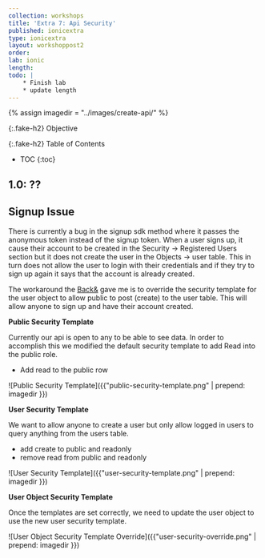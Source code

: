 ```yaml
---
collection: workshops
title: 'Extra 7: Api Security'
published: ionicextra
type: ionicextra
layout: workshoppost2
order:
lab: ionic
length:
todo: |
    * Finish lab
    * update length
---
```


{% assign imagedir = "../images/create-api/" %}


{:.fake-h2}
Objective

{:.fake-h2}
Table of Contents

* TOC
{:toc}


## 1.0: ??


## Signup Issue

There is currently a bug in the signup sdk method where it passes the anonymous token instead of the signup token.  When a user signs up, it cause their account to be created in the Security -> Registered Users section but it does not create the user in the Objects -> user table. This in turn does not allow the user to login with their credentials and if they try to sign up again it says that the account is already created.

The workaround the [Back&](http://backand.com) gave me is to override the security template for the user object to allow public to post (create) to the user table.  This will allow anyone to sign up and have their account created.

**Public Security Template**

Currently our api is open to any to be able to see data.  In order to accomplish this we modified the default security template to add Read into the public role.

- Add read to the public row

![Public Security Template]({{"public-security-template.png" | prepend: imagedir }})

**User Security Template**

We want to allow anyone to create a user but only allow logged in users to query anything from the users table.

- add create to public and readonly
- remove read from public and readonly


![User Security Template]({{"user-security-template.png" | prepend: imagedir }})

**User Object Security Template**

Once the templates are set correctly, we need to update the user object to use the new user security template.

![User Object Security Template Override]({{"user-security-override.png" | prepend: imagedir }})